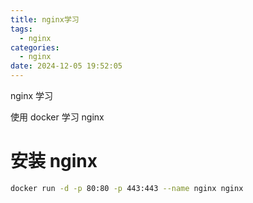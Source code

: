```yaml
---
title: nginx学习
tags:
  - nginx
categories:
  - nginx
date: 2024-12-05 19:52:05
---
```


nginx 学习

<!-- more -->

使用 docker 学习 nginx

# 安装 nginx

```bash
docker run -d -p 80:80 -p 443:443 --name nginx nginx
```
